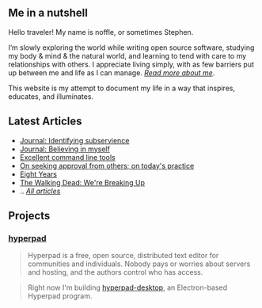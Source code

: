 ## Me in a nutshell

Hello traveler! My name is noffle, or sometimes Stephen.

I’m slowly exploring the world while writing open source software, studying my
body & mind & the natural world, and learning to tend with care to my
relationships with others. I appreciate living simply, with as few barriers put
up between me and life as I can manage. *[Read more about me](about.html)*.

This website is my attempt to document my life in a way that inspires, educates,
and illuminates.

## Latest Articles

- [Journal: Identifying subservience](articles/2017-12-12-identifying-subservience.markdown)
- [Journal: Believing in myself](articles/2017-12-10.md)
- [Excellent command line tools](articles/2017-11-29.html)
- [On seeking approval from others; on today's practice](articles/2017-11-22.html)
- [Eight Years](articles/2017-01-11-eight-years.html)
- [The Walking Dead: We're Breaking Up](articles/2017-01-09-the-walking-dead.html)
- .. *[All articles](articles.html)*

## Projects

### [hyperpad](https://github.com/noffle/hyperpad)

> Hyperpad is a free, open source, distributed text editor for communities and
> individuals. Nobody pays or worries about servers and hosting, and the authors
> control who has access.

> Right now I'm building
> [hyperpad-desktop](https://github.com/noffle/hyperpad-desktop), an
> Electron-based Hyperpad program.

